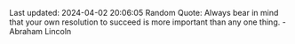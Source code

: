 Last updated: 2024-04-02 20:06:05
Random Quote: Always bear in mind that your own resolution to succeed is more important than any one thing. - Abraham Lincoln